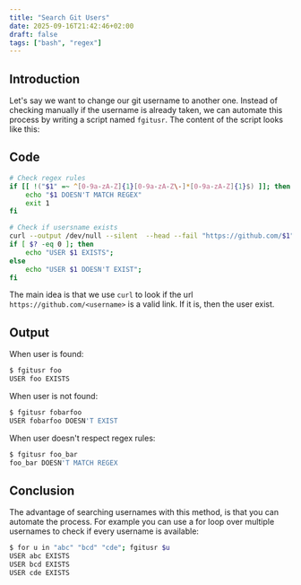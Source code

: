 ```yaml
---
title: "Search Git Users"
date: 2025-09-16T21:42:46+02:00
draft: false
tags: ["bash", "regex"]
---
```

## Introduction
Let's say we want to change our git username to another one. Instead of checking manually if the username is already taken, we can automate this process by writing a script named `fgitusr`. The content of the script looks like this:

## Code
```bash
# Check regex rules
if [[ !("$1" =~ ^[0-9a-zA-Z]{1}[0-9a-zA-Z\-]*[0-9a-zA-Z]{1}$) ]]; then
    echo "$1 DOESN'T MATCH REGEX"
    exit 1
fi

# Check if usersname exists
curl --output /dev/null --silent  --head --fail "https://github.com/$1"
if [ $? -eq 0 ]; then
    echo "USER $1 EXISTS";
else
    echo "USER $1 DOESN'T EXIST";
fi
```
The main idea is that we use `curl` to look if the url `https://github.com/<username>` is a valid link. If it is, then the user exist.

## Output
When user is found:
```bash
$ fgitusr foo
USER foo EXISTS
```

When user is not found:
```bash
$ fgitusr fobarfoo
USER fobarfoo DOESN'T EXIST
```

When user doesn't respect regex rules:
```bash
$ fgitusr foo_bar
foo_bar DOESN'T MATCH REGEX
```

## Conclusion
The advantage of searching usernames with this method, is that you can automate the process. For example you can use a for loop over multiple usernames to check if every username is available:
```bash
$ for u in "abc" "bcd" "cde"; fgitusr $u
USER abc EXISTS
USER bcd EXISTS
USER cde EXISTS
```


